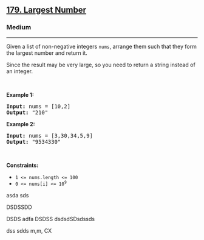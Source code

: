 <h2><a href="https://leetcode.com/problems/largest-number/">179. Largest Number</a></h2><h3>Medium</h3><hr><div><p>Given a list of non-negative integers <code>nums</code>, arrange them such that they form the largest number and return it.</p>

<p>Since the result may be very large, so you need to return a string instead of an integer.</p>

<p>&nbsp;</p>
<p><strong>Example 1:</strong></p>

<pre><strong>Input:</strong> nums = [10,2]
<strong>Output:</strong> "210"
</pre>

<p><strong>Example 2:</strong></p>

<pre><strong>Input:</strong> nums = [3,30,34,5,9]
<strong>Output:</strong> "9534330"
</pre>

<p>&nbsp;</p>
<p><strong>Constraints:</strong></p>

<ul>
	<li><code>1 &lt;= nums.length &lt;= 100</code></li>
	<li><code>0 &lt;= nums[i] &lt;= 10<sup>9</sup></code></li>
</ul>
</div>





asda
sds







DSDSSDD

DSDS
adfa
DSDSS
dsdsdSDsdssds

dss
sdds
m,m,
CX
